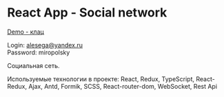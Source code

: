 # React App - Social network

[Demo - клац](https://miropolsky.github.io/Social/)

Login: alesega@yandex.ru</br>
Password: miropolsky

Социальная сеть. 

Используемые технологии в проекте: React, Redux, TypeScript, React-Redux, Ajax, Antd, Formik, SCSS, React-router-dom, WebSocket, Rest Api
